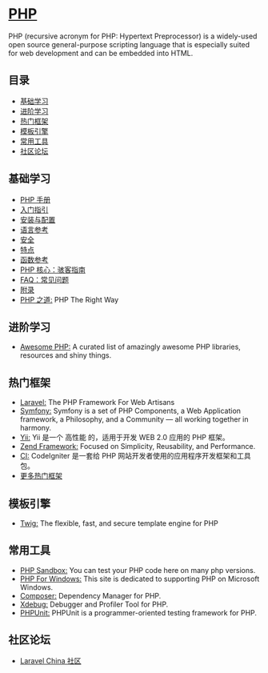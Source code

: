 # [PHP](https://openset.github.io/PHP/)
PHP (recursive acronym for PHP: Hypertext Preprocessor) is a widely-used open source general-purpose scripting language that is especially suited for web development and can be embedded into HTML.

## 目录
  - [基础学习](#基础学习)
  - [进阶学习](#进阶学习)
  - [热门框架](#热门框架)
  - [模板引擎](#模板引擎)
  - [常用工具](#常用工具)
  - [社区论坛](#社区论坛)

## 基础学习
  - [PHP 手册](http://php.net/manual/zh/)
  - [入门指引](http://php.net/manual/zh/getting-started.php)
  - [安装与配置](http://php.net/manual/zh/install.php)
  - [语言参考](http://php.net/manual/zh/langref.php)
  - [安全](http://php.net/manual/zh/security.php)
  - [特点](http://php.net/manual/zh/features.php)
  - [函数参考](http://php.net/manual/zh/funcref.php)
  - [PHP 核心：骇客指南](http://php.net/manual/zh/internals2.php)
  - [FAQ：常见问题](http://php.net/manual/zh/faq.php)
  - [附录](http://php.net/manual/zh/appendices.php)
  - [PHP 之道:](http://www.phptherightway.com/) PHP The Right Way

## 进阶学习
  - [Awesome PHP:](https://openset.github.io/awesome-php/) A curated list of amazingly awesome PHP libraries, resources and shiny things.

## 热门框架
  - [Laravel:](https://laravel.com/) The PHP Framework For Web Artisans
  - [Symfony:](http://symfony.com/) Symfony is a set of PHP Components, a Web Application framework, a Philosophy, and a Community — all working together in harmony.
  - [Yii:](http://www.yiiframework.com/) Yii 是一个 高性能 的，适用于开发 WEB 2.0 应用的 PHP 框架。
  - [Zend Framework:](https://framework.zend.com/) Focused on Simplicity, Reusability, and Performance.
  - [CI:](https://codeigniter.org.cn/) CodeIgniter 是一套给 PHP 网站开发者使用的应用程序开发框架和工具包。
  - [更多热门框架](https://github.com/codeguy/php-the-right-way/wiki/Frameworks)

## 模板引擎
  - [Twig:](https://twig.symfony.com/) The flexible, fast, and secure template engine for PHP

## 常用工具
  - [PHP Sandbox:](http://sandbox.onlinephpfunctions.com/) You can test your PHP code here on many php versions.
  - [PHP For Windows:](http://windows.php.net/) This site is dedicated to supporting PHP on Microsoft Windows.
  - [Composer:](http://sandbox.onlinephpfunctions.com/) Dependency Manager for PHP.
  - [Xdebug:](https://xdebug.org/) Debugger and Profiler Tool for PHP.
  - [PHPUnit:](http://sandbox.onlinephpfunctions.com/) PHPUnit is a programmer-oriented testing framework for PHP.

## 社区论坛
  - [Laravel China 社区](https://laravel-china.org/)
